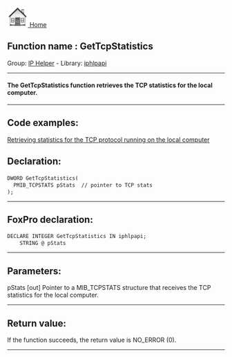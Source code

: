 [<img src="../../images/home.png"> Home ](https://github.com/VFPX/Win32API)  

## Function name : GetTcpStatistics
Group: [IP Helper](../../functions_group.md#IP_Helper)  -  Library: [iphlpapi](../../libraries.md#iphlpapi)  
***  


#### The GetTcpStatistics function retrieves the TCP statistics for the local computer.
***  


## Code examples:
[Retrieving statistics for the TCP protocol running on the local computer](../../samples/sample_231.md)  

## Declaration:
```foxpro  
DWORD GetTcpStatistics(
  PMIB_TCPSTATS pStats  // pointer to TCP stats
);  
```  
***  


## FoxPro declaration:
```foxpro  
DECLARE INTEGER GetTcpStatistics IN iphlpapi;
	STRING @ pStats  
```  
***  


## Parameters:
pStats 
[out] Pointer to a MIB_TCPSTATS structure that receives the TCP statistics for the local computer.   
***  


## Return value:
If the function succeeds, the return value is NO_ERROR (0).  
***  


